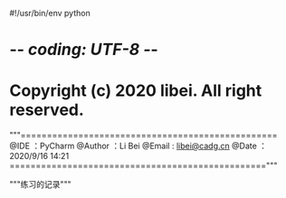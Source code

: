 #!/usr/bin/env python
# -*- coding: UTF-8 -*-
# Copyright (c) 2020 libei. All right reserved.
"""=================================================
@IDE    ：PyCharm
@Author ：Li Bei
@Email  : libei@cadg.cn
@Date   ：2020/9/16 14:21
================================================="""

"""练习的记录"""
